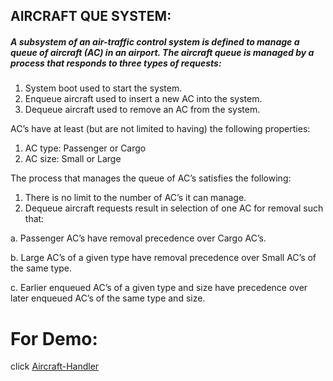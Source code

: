 ## AIRCRAFT QUE SYSTEM:##### A subsystem of an air-traffic control system is defined to manage a queue of aircraft (AC) in an airport.  The aircraft queue is managed by a process that responds to three types of requests:  1.	System boot used to start the system.  2.	Enqueue aircraft used to insert a new AC into the system.  3.	Dequeue aircraft used to remove an AC from the system.AC’s have at least (but are not limited to having) the following properties:  1.	AC type:  Passenger or Cargo  2.	AC size:  Small or LargeThe process that manages the queue of AC’s satisfies the following:  1.	There is no limit to the number of AC’s it can manage.  2.	Dequeue aircraft requests result in selection of one AC for removal such that:a.	Passenger AC’s have removal precedence over Cargo AC’s.b.	Large AC’s of a given type have removal precedence over Small AC’s of the same type.c.	Earlier enqueued AC’s of a given type and size have precedence over later enqueued AC’s of the same type and size.# For Demo:click [Aircraft-Handler](http://aircraft-queue.herokuapp.com)